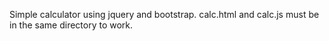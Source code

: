 Simple calculator using jquery and bootstrap. calc.html and calc.js must be in the same directory to work. 
